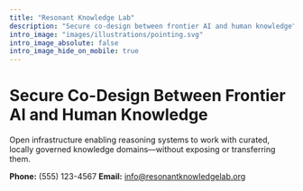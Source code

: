 ```yaml
---
title: "Resonant Knowledge Lab"
description: "Secure co-design between frontier AI and human knowledge"
intro_image: "images/illustrations/pointing.svg"
intro_image_absolute: false
intro_image_hide_on_mobile: true
---
```


# Secure Co-Design Between Frontier AI and Human Knowledge

Open infrastructure enabling reasoning systems to work with curated, locally governed knowledge domains—without exposing or transferring them.

**Phone:** (555) 123-4567
**Email:** [info@resonantknowledgelab.org](mailto:info@resonantknowledgelab.org)
